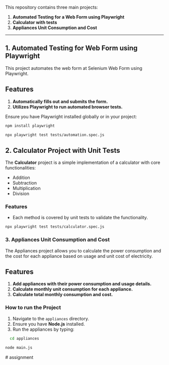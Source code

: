 This repository contains three main projects:

1. **Automated Testing for a Web Form using Playwright**
2. **Calculator with tests**
3. **Appliances Unit Consumption and Cost**

---

## 1. Automated Testing for Web Form using Playwright

This project automates the web form at Selenium Web Form using Playwright.

## Features

1. **Automatically fills out and submits the form.**
2. **Utilizes Playwright to run automated browser tests.**

Ensure you have Playwright installed globally or in your project:

```bash
npm install playwright
```

```bash
npx playwright test tests/automation.spec.js
```

## 2. Calculator Project with Unit Tests

The **Calculator** project is a simple implementation of a calculator with core functionalities:

- Addition
- Subtraction
- Multiplication
- Division

### Features

- Each method is covered by unit tests to validate the functionality.

```bash
npx playwright test tests/calculator.spec.js

```

### 3. Appliances Unit Consumption and Cost

The Appliances project allows you to calculate the power consumption and the cost for each appliance based on usage and unit cost of electricity.

## Features

1. **Add appliances with their power consumption and usage details.**
2. **Calculate monthly unit consumption for each appliance.**
3. **Calculate total monthly consumption and cost.**

### How to run the Project

1. Navigate to the `appliances` directory.
2. Ensure you have **Node.js** installed.
3. Run the appliances by typing:

```bash
  cd appliances
```

```bash
node main.js
```
#   a s s i g n m e n t  
 